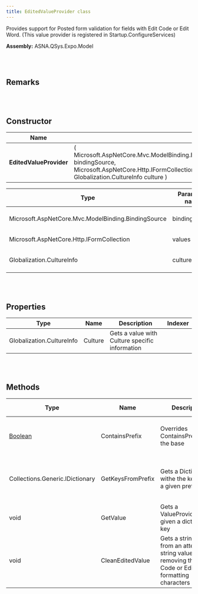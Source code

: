 ```yaml
---
title: EditedValueProvider class
---
```


Provides support for Posted form validation for fields with Edit Code or Edit Word. (This value provider is registered in Startup.ConfigureServices)

**Assembly:** ASNA.QSys.Expo.Model

<br>
<br>

## Remarks

<br>
<br>

## Constructor

| Name |  | Description |
| --- | --- | --- |
**EditedValueProvider** | ( Microsoft.AspNetCore.Mvc.ModelBinding.BindingSource bindingSource, Microsoft.AspNetCore.Http.IFormCollection values, Globalization.CultureInfo culture ) | Initializes a new instance of EditedValueProvider


| Type | Parameter name | Description
| --- | --- | ---
| Microsoft.AspNetCore.Mvc.ModelBinding.BindingSource | bindingSource | BindingSource for model binding 
| Microsoft.AspNetCore.Http.IFormCollection | values | Parsed form request 
| Globalization.CultureInfo | culture | Information about specific Culture 


<br>
<br>

## Properties

| Type | Name | Description | Indexer
| --- | --- | --- | --- 
| Globalization.CultureInfo | Culture | Gets a value with Culture specific information | 

<br>
<br>

## Methods

| Type | Name | Description | Return Description 
| --- | --- | --- | --- 
| [Boolean](https://docs.microsoft.com/en-us/dotnet/api/system.boolean?view=net-5.0) | ContainsPrefix | Overrides ContainsPrefix from the base | true if string contains the given prefix
| Collections.Generic.IDictionary | GetKeysFromPrefix | Gets a Dictionay withe the keys from a given prefix | A Dictionary with a string key with string elements
| void | GetValue | Gets a ValueProviderResult given a dictionary key | the value provider result
| void | CleanEditedValue | Gets a string value from an attempted string value after removing the Edit Code or Edit Word formatting characters | the value without formatting symbols

<br>
<br>

